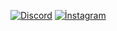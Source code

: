 [![Discord](https://image.pngaaa.com/766/2341766-middle.png)](https://discord.gg/VPx6yxmY5u)
[![İnstagram](https://cdn.pixabay.com/photo/2021/06/15/12/14/instagram-6338393_960_720.png)](https://instagram.com/yusufuyan.cf)

